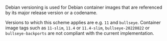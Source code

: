 Debian versioning is used for Debian container images that are referenced by its major release version or a codename.

Versions to which this scheme applies are e.g. `11` and `bullseye`.
Container image tags such as `11-slim`, `11.4` or `11.4-slim`, `bullseye-20220822` or `bullseye-backports` are not compliant with the current implementation.
